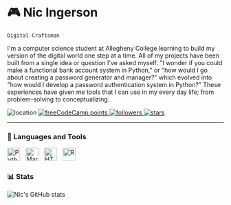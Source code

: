 # 🎮 Nic Ingerson

`Digital Craftsman`

I'm a computer science student at Allegheny College learning to build my version of the digital world one step at a
time. All of my projects have been built from a single idea or question I've asked myself. "I wonder if you could make a
functional bank account system in Python," or "how would I go about creating a password generator and manager?" which
evolved into "how would I develop a password authentication system in Python?" These experiences have given me tools
that I can use in my every day life; from problem-solving to conceptualizing.

<p align="left">
   <a>
      <img alt="location" title="Where I'm located" src="https://custom-icon-badges.demolab.com/badge/Pennsylvania-USA-blueviolet?logo=location&logoColor=white&style=for-the-badge">
   </a>
   <a href="">
      <img alt="freeCodeCamp points" title="points" src="https://custom-icon-badges.demolab.com/freecodecamp/points/ningerson2002?color=orange&logo=flame&logoColor=white&style=for-the-badge">
   </a>
   <a href="https://github.com/ningerson2002?tab=followers">
      <img alt="followers" title="Follow me on GitHub" src="https://custom-icon-badges.demolab.com/github/followers/ningerson2002?logo=person-add&logoColor=white&style=for-the-badge">
   </a>
   <a href="https://github.com/ningerson2002?tab=stars">
      <img alt="stars" title="My stars" src="https://custom-icon-badges.demolab.com/github/stars/ningerson2002?color=forestgreen&logo=star&logoColor=white&style=for-the-badge">
   </a>
</p>

---

### 🧰 Languages and Tools

<img align="left" alt="Python" width="30px" style="padding-right:10px;" src="https://cdn.jsdelivr.net/gh/devicons/devicon/icons/python/python-original.svg" />
<img align="left" alt="Markdown" width="30px" style="padding-right:10px;" src="https://cdn.jsdelivr.net/gh/devicons/devicon/icons/markdown/markdown-original.svg" />
<img align="left" alt="HTML" width="30px" style="padding-right:10px;" src="https://cdn.jsdelivr.net/gh/devicons/devicon/icons/html5/html5-original.svg" />
<img align="left" alt="R" width="30px" style="padding-right:10px;" src="https://cdn.jsdelivr.net/gh/devicons/devicon/icons/r/r-original.svg" />
<br />

#

### 📊 Stats

![Nic's GitHub stats](https://github-readme-stats.vercel.app/api?username=ningerson2002&show_icons=true&theme=gruvbox)
